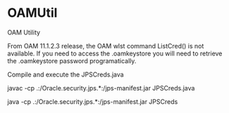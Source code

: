 # OAMUtil
OAM Utility

From OAM 11.1.2.3 release, the OAM wlst command ListCred() is not available. If you need to access the .oamkeystore you will need to retrieve the .oamkeystore password programatically.

Compile and execute the JPSCreds.java

javac -cp .:<PATH>/Oracle.security.jps.*:<PATH>/jps-manifest.jar JPSCreds.java

java -cp .:<PATH>/Oracle.security.jps.*:<PATH>/jps-manifest.jar JPSCreds
